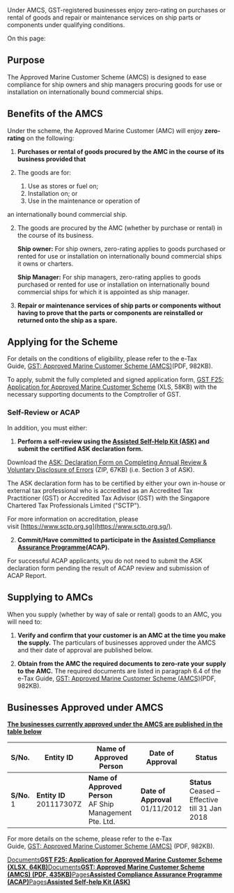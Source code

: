 Under AMCS, GST-registered businesses enjoy zero-rating on purchases or rental of goods and repair or maintenance services on ship parts or components under qualifying conditions.

On this page:

## Purpose

The Approved Marine Customer Scheme (AMCS) is designed to ease compliance for ship owners and ship managers procuring goods for use or installation on internationally bound commercial ships.

## Benefits of the AMCS

Under the scheme, the Approved Marine Customer (AMC) will enjoy **zero-rating** on the following:

1. **Purchases or rental of goods procured by the AMC in the course of its business provided that**
1. The goods are for:


      1. Use as stores or fuel on;
      2. Installation on; or
      3. Use in the maintenance or operation of

an internationally bound commercial ship.

2. The goods are procured by the AMC (whether by purchase or rental) in the course of its business.



      **Ship owner:** For ship owners, zero-rating applies to goods purchased or rented for use or installation on internationally bound commercial ships it owns or charters.

      **Ship Manager:** For ship managers, zero-rating applies to goods purchased or rented for use or installation on internationally bound commercial ships for which it is appointed as ship manager.
2. **Repair or maintenance services of ship parts or components without having to prove that the parts or components are reinstalled or returned onto the ship as a spare.**

## Applying for the Scheme

For details on the conditions of eligibility, please refer to the e-Tax Guide, [GST: Approved Marine Customer Scheme (AMCS)](https://www.iras.gov.sg/media/docs/default-source/e-tax/etax-guide_approved-marine-customer-scheme-(amcs)(1).pdf?sfvrsn=53788513_29)(PDF, 982KB).

To apply, submit the fully completed and signed application form, [GST F25: Application for Approved Marine Customer Scheme](https://www.iras.gov.sg/media/docs/default-source/uploadedfiles/xlsx/gstf25_amcs.xlsx?sfvrsn=c0c260f_15) (XLS, 58KB) with the necessary supporting documents to the Comptroller of GST.

### Self-Review or ACAP

In addition, you must either:

1. **Perform a self-review using the [Assisted Self-Help Kit (ASK)](https://www.iras.gov.sg/taxes/goods-services-tax-(gst)/getting-it-right/voluntary-compliance-initiatives/assisted-self-help-kit-(ask)) and submit the certified ASK declaration form.**

Download the [ASK: Declaration Form on Completing Annual Review & Voluntary Disclosure of Errors](https://www.iras.gov.sg/media/docs/default-source/uploadedfiles/zip/ask_declaration_form_on_completing_annual_review_and_voluntary_disclosure_of_errors.zip?sfvrsn=10debb1a_42) (ZIP, 67KB) (i.e. Section 3 of ASK).

The ASK declaration form has to be certified by either your own in-house or external tax professional who is accredited as an Accredited Tax Practitioner (GST) or Accredited Tax Advisor (GST) with the Singapore Chartered Tax Professionals
    Limited ("SCTP").

For more information on accreditation, please visit [https://www.sctp.org.sg](https://www.sctp.org.sg/).

2. **Commit/Have committed to participate in the [Assisted Compliance Assurance Programme](https://www.iras.gov.sg/taxes/goods-services-tax-(gst)/getting-it-right/voluntary-compliance-initiatives/assisted-compliance-assurance-programme-(acap))(ACAP).**

For successful ACAP applicants, you do not need to submit the ASK declaration form pending the result of ACAP review and submission of ACAP Report.


## Supplying to AMCs

When you supply (whether by way of sale or rental) goods to an AMC, you will need to:

1. **Verify and confirm that your customer is an AMC at the time you make the supply.**
The particulars of businesses approved under the AMCS and their date of approval are published below.

2. **Obtain from the AMC the required documents to zero-rate your supply to the AMC.**
The required documents are listed in paragraph 6.4 of the e-Tax Guide, [GST: Approved Marine Customer Scheme (AMCS)](https://www.iras.gov.sg/media/docs/default-source/e-tax/etax-guide_approved-marine-customer-scheme-(amcs)(1).pdf?sfvrsn=53788513_29)(PDF, 982KB).


## Businesses Approved under AMCS

[**The businesses currently approved under the AMCS are published in the table below**](https://www.iras.gov.sg/taxes/goods-services-tax-(gst)/industry-specific-gst-schemes/approved-marine-customer-scheme-(amcs)#the-businesses-currently-approved-under-the-amcs-are-published-in-the-table-below)

| S/No. | Entity ID | Name of Approved Person | Date of Approval | Status |
| --- | --- | --- | --- | --- |
| **S/No.**<br>1 | **Entity ID**<br>201117307Z | **Name of Approved Person**<br>AF Ship Management Pte. Ltd. | **Date of Approval**<br>01/11/2012 | **Status**<br>Ceased – Effective till 31 Jan 2018 |

For more details on the scheme, please refer to the e-Tax Guide, [GST: Approved Marine Customer Scheme (AMCS)](https://www.iras.gov.sg/media/docs/default-source/e-tax/etax-guide_approved-marine-customer-scheme-(amcs)(1).pdf?sfvrsn=53788513_29) (PDF, 982KB).

[Documents**GST F25: Application for Approved Marine Customer Scheme (XLSX, 64KB)**](https://www.iras.gov.sg/media/docs/default-source/uploadedfiles/xlsx/gstf25_amcs.xlsx?sfvrsn=c0c260f_15)[Documents**GST: Approved Marine Customer Scheme (AMCS) (PDF, 435KB)**](https://www.iras.gov.sg/media/docs/default-source/e-tax/etax-guide_approved-marine-customer-scheme-(amcs)(1).pdf?sfvrsn=53788513_29)[Pages**Assisted Compliance Assurance Programme (ACAP)**](https://www.iras.gov.sg/taxes/goods-services-tax-(gst)/getting-it-right/voluntary-compliance-initiatives/assisted-compliance-assurance-programme-(acap))[Pages**Assisted Self-help Kit (ASK)**](https://www.iras.gov.sg/taxes/goods-services-tax-(gst)/getting-it-right/voluntary-compliance-initiatives/assisted-self-help-kit-(ask))
